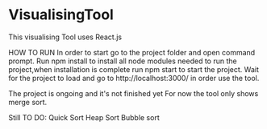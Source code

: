 # VisualisingTool

This visualising Tool uses React.js

HOW TO RUN
In order to start go to the project folder and open command prompt.
Run npm install to install all node modules needed to run the project,when installation is complete run npm start to start the project.
Wait for the project to load and go to http://localhost:3000/ in order use the tool.

The project is ongoing and it's not finished yet
For now the tool only shows merge sort.

Still TO DO:
Quick Sort
Heap Sort
Bubble sort
